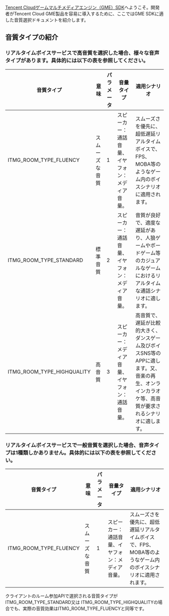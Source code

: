 [Tencent Cloudゲームマルチメディアエンジン（GME）SDK](https://cloud.tencent.com/product/tmg?idx=1)へようこそ。開発者がTencent Cloud GME製品を容易に導入するために、ここではGME SDKに適した音質選択ドキュメントを紹介します。

## 音質タイプの紹介
### リアルタイムボイスサービスで高音質を選択した場合、様々な音声タイプがあります。具体的には以下の表を参照してください。

|音質タイプ     	|意味|パラメータ|音量タイプ|適用シナリオ|
| ------------- |------------ | ---- |---- |---- |
| ITMG_ROOM_TYPE_FLUENCY			|スムーズな音質	|1|スピーカー：通話音量、イヤフォン：メディア音量。|				スムーズさを優先に、超低遅延リアルタイムボイスで、FPS、MOBA等のようなゲーム内のボイスシナリオに適用されます。	|							
| ITMG_ROOM_TYPE_STANDARD			|標準音質	|2|スピーカー：通話音量、イヤフォン：メディア音量。					|音質が良好で、適度な遅延があり、人狼ゲームやボードゲーム等のカジュアルなゲームにおけるリアルタイムな通話シナリオに適します。	|												
| ITMG_ROOM_TYPE_HIGHQUALITY		|高音質	|3|スピーカー：メディア音量、イヤフォン：通話音量。		|高音質で、遅延が比較的大きく、ダンスゲーム及びボイスSNS等のAPPに適します。又、音楽の再生、オンラインカラオケ等、高音質が要求されるシナリオに適します。	|


### リアルタイムボイスサービスで一般音質を選択した場合、音声タイプは1種類しかありません。具体的には以下の表を参照してください。

|音質タイプ     	|意味|パラメータ|音量タイプ|適用シナリオ|
| ------------- |------------ | ---- |---- |---- |
| ITMG_ROOM_TYPE_FLUENCY			|スムーズな音質	|1|スピーカー：通話音量、イヤフォン：メディア音量。|				スムーズさを優先に、超低遅延リアルタイムボイスで、FPS、MOBA等のようなゲーム内のボイスシナリオに適用されます。	|

クライアントのルーム参加APIで選択される音質タイプがITMG_ROOM_TYPE_STANDARD又は ITMG_ROOM_TYPE_HIGHQUALITYの場合でも、実際の音質効果はITMG_ROOM_TYPE_FLUENCYと同等です。

